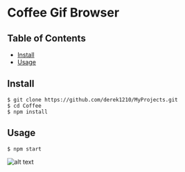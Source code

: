 # Coffee Gif Browser

## Table of Contents
- [Install](#install)
- [Usage](#usage)

## Install

```
$ git clone https://github.com/derek1210/MyProjects.git
$ cd Coffee 
$ npm install
```

## Usage

```
$ npm start
```

![alt text](https://github.com/derek1210/MyProjects/edit/master/Coffee/src/images/preview.png)
